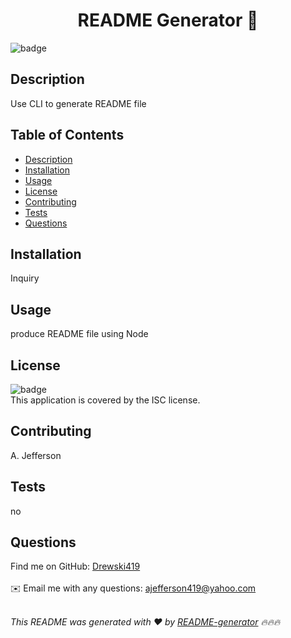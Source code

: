 
<h1 align="center">README Generator 👋</h1>


![badge](https://img.shields.io/badge/license-ISC-brightgreen)<br />

## Description
Use CLI to generate README file

## Table of Contents
- [Description](#description)
- [Installation](#installation)
- [Usage](#usage)
- [License](#license)
- [Contributing](#contributing)
- [Tests](#tests)
- [Questions](#questions)

## Installation
Inquiry

## Usage
produce README file using Node

## License
![badge](https://img.shields.io/badge/license-ISC-brightgreen)
<br />
This application is covered by the ISC license. 

## Contributing
A. Jefferson

## Tests
no

## Questions

Find me on GitHub: [Drewski419](https://github.com/Drewski419)<br />
<br />
✉️ Email me with any questions: ajefferson419@yahoo.com<br /><br />

_This README was generated with ❤️ by [README-generator](https://github.com/Drewski419/README-generator) 🔥🔥🔥_
  